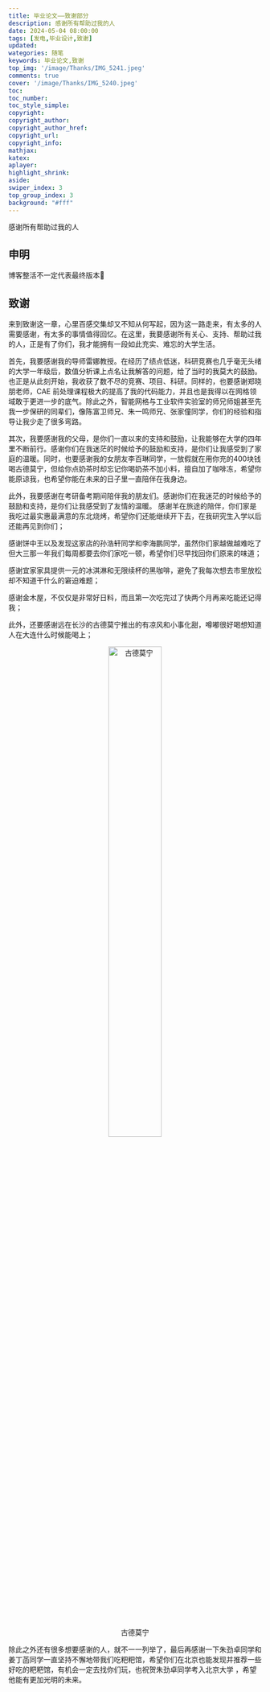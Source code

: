 ```yaml
---
title: 毕业论文——致谢部分
description: 感谢所有帮助过我的人
date: 2024-05-04 08:00:00
tags: [发电,毕业设计,致谢]
updated:
wategories: 随笔
keywords: 毕业论文,致谢
top_img: '/image/Thanks/IMG_5241.jpeg'
comments: true
cover: '/image/Thanks/IMG_5240.jpeg'
toc:
toc_number:
toc_style_simple:
copyright:
copyright_author:
copyright_author_href:
copyright_url:
copyright_info:
mathjax:
katex:
aplayer:
highlight_shrink:
aside:
swiper_index: 3
top_group_index: 3
background: "#fff"
---
```


感谢所有帮助过我的人
<!-- more -->
## 申明

博客整活不一定代表最终版本🥺

## 致谢

来到致谢这一章，心里百感交集却又不知从何写起，因为这一路走来，有太多的人需要感谢，有太多的事情值得回忆。在这里，我要感谢所有关心、支持、帮助过我的人，正是有了你们，我才能拥有一段如此充实、难忘的大学生活。

首先，我要感谢我的导师雷娜教授。在经历了绩点低迷，科研竞赛也几乎毫无头绪的大学一年级后，数值分析课上点名让我解答的问题，给了当时的我莫大的鼓励。也正是从此刻开始，我收获了数不尽的竞赛、项目、科研。同样的，也要感谢郑晓朋老师，CAE 前处理课程极大的提高了我的代码能力，并且也是我得以在网格领域敢于更进一步的底气。除此之外，智能网格与工业软件实验室的师兄师姐甚至先我一步保研的同辈们，像陈富卫师兄、朱一鸣师兄、张家僮同学，你们的经验和指导让我少走了很多弯路。

其次，我要感谢我的父母，是你们一直以来的支持和鼓励，让我能够在大学的四年里不断前行。感谢你们在我迷茫的时候给予的鼓励和支持，是你们让我感受到了家庭的温暖。同时，也要感谢我的女朋友李百琳同学，一放假就在用你充的400块钱喝古德莫宁，但给你点奶茶时却忘记你喝奶茶不加小料，擅自加了咖啡冻，希望你能原谅我，也希望你能在未来的日子里一直陪伴在我身边。

此外，我要感谢在考研备考期间陪伴我的朋友们。感谢你们在我迷茫的时候给予的鼓励和支持，是你们让我感受到了友情的温暖。 感谢羊在旅途的陪伴，你们家是我吃过最实惠最满意的东北烧烤，希望你们还能继续开下去，在我研究生入学以后还能再见到你们；

感谢饼中王以及发现这家店的孙浩轩同学和李海鹏同学，虽然你们家越做越难吃了但大三那一年我们每周都要去你们家吃一顿，希望你们尽早找回你们原来的味道；

感谢宜家家具提供一元的冰淇淋和无限续杯的黑咖啡，避免了我每次想去市里放松却不知道干什么的窘迫难题；

感谢金木屋，不仅仅是非常好日料，而且第一次吃完过了快两个月再来吃能还记得我；

此外，还要感谢远在长沙的古德莫宁推出的有凉风和小事化甜，噂嘟很好喝想知道人在大连什么时候能喝上；

<div align = 'center'> <figure> <img src="/image/Thanks/tea.jpg" alt="古德莫宁" style="width:50%"> <figcaption>古德莫宁</figcaption>

</div>

除此之外还有很多想要感谢的人，就不一一列举了，最后再感谢一下朱劲卓同学和姜丁菡同学一直坚持不懈地带我们吃粑粑馆，希望你们在北京也能发现并推荐一些好吃的粑粑馆，有机会一定去找你们玩，也祝贺朱劲卓同学考入北京大学 ，希望他能有更加光明的未来。
